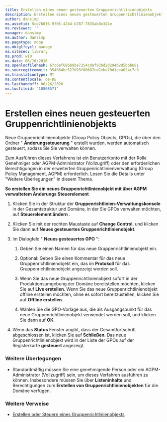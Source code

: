 ```yaml
---
title: Erstellen eines neuen gesteuerten Gruppenrichtlinienobjekts
description: Erstellen eines neuen gesteuerten Gruppenrichtlinienobjekts
author: dansimp
ms.assetid: 5ce760f6-9f05-42b4-b787-7835ab8e324e
ms.reviewer: ''
manager: dansimp
ms.author: dansimp
ms.pagetype: mdop
ms.mktglfcycl: manage
ms.sitesec: library
ms.prod: w10
ms.date: 06/16/2016
ms.openlocfilehash: 67c6af686b9ba7254cdaf93bd2d294b2d5bbb681
ms.sourcegitcommit: 354664bc527d93f80687cd2eba70d1eea024c7c3
ms.translationtype: MT
ms.contentlocale: de-DE
ms.lasthandoff: 06/26/2020
ms.locfileid: "10808571"
---
```

# Erstellen eines neuen gesteuerten Gruppenrichtlinienobjekts


Neue Gruppenrichtlinienobjekte (Group Policy Objects, GPOs), die über den Ordner " **Änderungssteuerung** " erstellt wurden, werden automatisch gesteuert, sodass Sie Sie verwalten können.

Zum Ausführen dieses Verfahrens ist ein Benutzerkonto mit der Rolle Genehmiger oder AGPM-Administrator (Vollzugriff) oder den erforderlichen Berechtigungen in der erweiterten Gruppenrichtlinienverwaltung (Group Policy Management, AGPM) erforderlich. Lesen Sie die Details unter "Weitere Überlegungen" in diesem Thema.

**So erstellen Sie ein neues Gruppenrichtlinienobjekt mit über AGPM verwaltetem Änderungs Steuerelement**

1.  Klicken Sie in der Struktur der **Gruppenrichtlinien-Verwaltungskonsole** in der Gesamtstruktur und Domäne, in der Sie GPOs verwalten möchten, auf **Steuerelement ändern** .

2.  Klicken Sie mit der rechten Maustaste auf **Change Control**, und klicken Sie dann auf **Neues gesteuertes Gruppenrichtlinienobjekt**.

3.  Im Dialogfeld " **Neues gesteuertes GPO** ":

    1.  Geben Sie einen Namen für das neue Gruppenrichtlinienobjekt ein.

    2.  Optional: Geben Sie einen Kommentar für das neue Gruppenrichtlinienobjekt ein, das im **Protokoll** für das Gruppenrichtlinienobjekt angezeigt werden soll.

    3.  Wenn Sie das neue Gruppenrichtlinienobjekt sofort in der Produktionsumgebung der Domäne bereitstellen möchten, klicken Sie auf **Live erstellen**. Wenn Sie das neue Gruppenrichtlinienobjekt offline erstellen möchten, ohne es sofort bereitzustellen, klicken Sie auf **Offline erstellen**.

    4.  Wählen Sie die GPO-Vorlage aus, die als Ausgangspunkt für das neue Gruppenrichtlinienobjekt verwendet werden soll, und klicken Sie dann auf **OK**.

4.  Wenn das **Status** Fenster angibt, dass der Gesamtfortschritt abgeschlossen ist, klicken Sie auf **Schließen**. Das neue Gruppenrichtlinienobjekt wird in der Liste der GPOs auf der Registerkarte **gesteuert** angezeigt.

### Weitere Überlegungen

-   Standardmäßig müssen Sie eine genehmigende Person oder ein AGPM-Administrator (Vollzugriff) sein, um dieses Verfahren ausführen zu können. Insbesondere müssen Sie über **Listeninhalte** und Berechtigungen zum **Erstellen von Gruppenrichtlinienobjekten** für die Domäne verfügen.

### Weitere Verweise

-   [Erstellen oder Steuern eines Gruppenrichtlinienobjekts](creating-or-controlling-a-gpo-agpm40-app.md)

 

 





